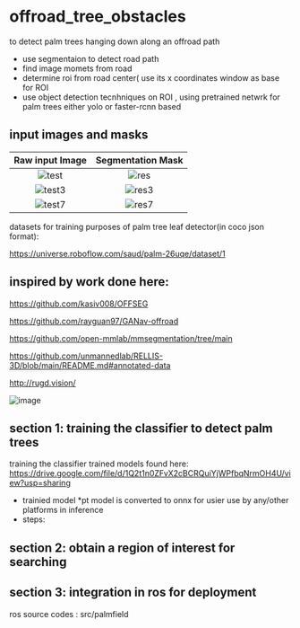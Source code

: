 # offroad_tree_obstacles
to detect palm trees hanging down along an offroad path

- use segmentaion to detect road path
- find image momets from road 
- determine roi from road center( use its x coordinates window as  base for ROI
- use object detection tecnhniques on ROI , using pretrained netwrk for palm trees either yolo or faster-rcnn based


## input images and masks
Raw input Image             |  Segmentation Mask
:-------------------------:|:-------------------------:
![test](https://github.com/tshiamor/offroad_tree_obstacles/assets/56265291/69656450-b352-426a-9ea6-f9fc388169e1) | ![res](https://github.com/tshiamor/offroad_tree_obstacles/assets/56265291/5aad1215-40ed-4f8f-a837-746999c1e64a)
![test3](https://github.com/tshiamor/offroad_tree_obstacles/assets/56265291/b8a17bee-44e0-4fdb-a21c-43c4ae354d2a) | ![res3](https://github.com/tshiamor/offroad_tree_obstacles/assets/56265291/a39a1f45-aec1-4ee0-8be2-fb2d0801e8fd)
![test7](https://github.com/tshiamor/offroad_tree_obstacles/assets/56265291/362dbfe6-fda1-4e1f-ac48-314d206c8855) | ![res7](https://github.com/tshiamor/offroad_tree_obstacles/assets/56265291/509a049c-b092-4827-aa9c-c4cfd12a03a0)


datasets for training purposes of palm tree leaf detector(in coco json format):

https://universe.roboflow.com/saud/palm-26uqe/dataset/1


## inspired by work done here:
https://github.com/kasiv008/OFFSEG

https://github.com/rayguan97/GANav-offroad

https://github.com/open-mmlab/mmsegmentation/tree/main

https://github.com/unmannedlab/RELLIS-3D/blob/main/README.md#annotated-data

http://rugd.vision/


![image](https://github.com/tshiamor/offroad_tree_obstacles/assets/56265291/15d893bb-165e-48ee-b227-17cd027fb2c5)


## section 1: training the classifier to detect palm trees
training the classifier
trained models found here:
https://drive.google.com/file/d/1Q2t1n0ZFvX2cBCRQuiYjWPfbqNrmOH4U/view?usp=sharing
- trainied model *pt model is converted to onnx for usier use by any/other platforms in inference 
- steps:


## section 2: obtain a region of interest for searching

## section 3: integration in ros for deployment
ros source codes : src/palmfield



